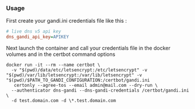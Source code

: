 ### Usage

First create your gandi.ini credentials file like this :

```ini
# live dns v5 api key
dns_gandi_api_key=APIKEY
```

Next launch the container and call your credentials file in the docker volumes and in the certbot command options

```shell
docker run -it --rm --name certbot \
  -v "$(pwd)/data/etc/letsencrypt:/etc/letsencrypt" -v "$(pwd)/var/lib/letsencrypt:/var/lib/letsencrypt" -v "$(pwd)/$PATH_TO_GANDI_CONFIGURATION:/certbot/gandi.ini
   certonly --agree-tos --email admin@mail.com --dry-run \
  --authenticator dns-gandi --dns-gandi-credentials /certbot/gandi.ini \
  -d test.domain.com -d \*.test.domain.com
```
